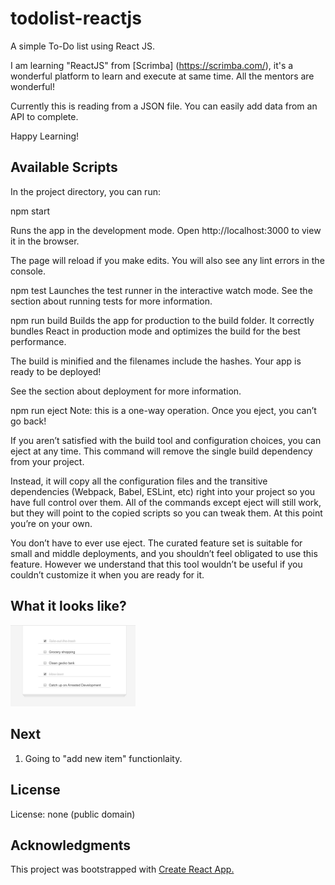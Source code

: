 # todolist-reactjs

A simple To-Do list using React JS.

I am learning "ReactJS" from [Scrimba] (https://scrimba.com/), it's a wonderful platform to learn and execute at same time. All the mentors are wonderful!

Currently this is reading from a JSON file. You can easily add data from an API to complete.

Happy Learning!

## Available Scripts

In the project directory, you can run:

npm start

Runs the app in the development mode.
Open http://localhost:3000 to view it in the browser.

The page will reload if you make edits.
You will also see any lint errors in the console.

npm test
Launches the test runner in the interactive watch mode.
See the section about running tests for more information.

npm run build
Builds the app for production to the build folder.
It correctly bundles React in production mode and optimizes the build for the best performance.

The build is minified and the filenames include the hashes.
Your app is ready to be deployed!

See the section about deployment for more information.

npm run eject
Note: this is a one-way operation. Once you eject, you can’t go back!

If you aren’t satisfied with the build tool and configuration choices, you can eject at any time. This command will remove the single build dependency from your project.

Instead, it will copy all the configuration files and the transitive dependencies (Webpack, Babel, ESLint, etc) right into your project so you have full control over them. All of the commands except eject will still work, but they will point to the copied scripts so you can tweak them. At this point you’re on your own.

You don’t have to ever use eject. The curated feature set is suitable for small and middle deployments, and you shouldn’t feel obligated to use this feature. However we understand that this tool wouldn’t be useful if you couldn’t customize it when you are ready for it.

## What it looks like?

<img src="./public/todo.jpg" alt="Todo list react" width="200" >

## Next

1. Going to "add new item" functionlaity.

## License
License: none (public domain)

## Acknowledgments

This project was bootstrapped with [Create React App.](https://github.com/facebook/create-react-app) 